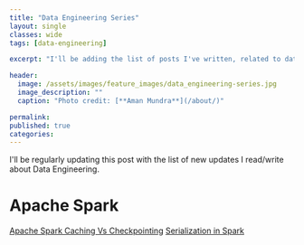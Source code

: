 ```yaml
---
title: "Data Engineering Series"
layout: single
classes: wide
tags: [data-engineering]

excerpt: "I'll be adding the list of posts I've written, related to data engineering and pipelining."

header:
  image: /assets/images/feature_images/data_engineering-series.jpg
  image_description: ""
  caption: "Photo credit: [**Aman Mundra**](/about/)"

permalink:
published: true
categories: 
---
```


I'll be regularly updating this post with the list of new updates I read/write about Data Engineering.

# Apache Spark
[Apache Spark Caching Vs Checkpointing](http://www.lifeisafile.com/Apache-Spark-Caching-Vs-Checkpointing/)
[Serialization in Spark](http://www.lifeisafile.com/Serialization-in-Spark/)
